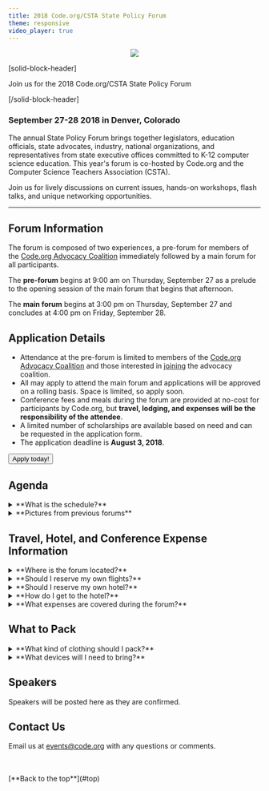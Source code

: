 ```yaml
---
title: 2018 Code.org/CSTA State Policy Forum
theme: responsive
video_player: true
---
```

<a id="top"></a>

<p align="center"><img src="/images/forum-banner1.png"></p> 

[solid-block-header]

Join us for the 2018 Code.org/CSTA State Policy Forum

[/solid-block-header]

### September 27-28 2018 in Denver, Colorado

The annual State Policy Forum brings together legislators, education officials, state advocates, industry, national organizations, and representatives from state executive offices committed to K-12 computer science education. This year's forum is co-hosted by Code.org and the Computer Science Teachers Association (CSTA).  

Join us for lively discussions on current issues, hands-on workshops, flash talks, and unique networking opportunities.

<hr/>

## Forum Information

The forum is composed of two experiences, a pre-forum for members of the [Code.org Advocacy Coalition](https://advocacy.code.org) immediately followed by a main forum for all participants.

The **pre-forum** begins at 9:00 am on Thursday, September 27 as a prelude to the opening session of the main forum that begins that afternoon. 
 
The **main forum** begins at 3:00 pm on Thursday, September 27 and concludes at 4:00 pm on Friday, September 28. 

## Application Details

* Attendance at the pre-forum is limited to members of the [Code.org Advocacy Coalition](https://advocacy.code.org) and those interested in [joining](https://bit.ly/joinadvocacycoalition) the advocacy coalition. 
* All may apply to attend the main forum and applications will be approved on a rolling basis. Space is limited, so apply soon.
* Conference fees and meals during the forum are provided at no-cost for participants by Code.org, but **travel, lodging, and expenses will be the responsibility of the attendee**. 
* A limited number of scholarships are available based on need and can be requested in the application form.
* The application deadline is **August 3, 2018**.


<a href="https://goo.gl/forms/EFcuR6C9Tf6m26AM2" target="_blank"><button type="button">Apply today!</button></a>

## Agenda
<details>
  <summary>**What is the schedule?**</summary>
  <p>
  <br>
### Pre-Forum Workshop (Code.org Advocacy Coalition members)

The pre-forum begins at 9:00 am on Thursday, September 27 as a prelude to the opening session of the main forum that begins that afternoon. Sessions include: 
 
* The Advocacy Year in Review and Year Ahead
* State of Your State
* Workshops: Funding Advocacy, Grassroots, Communications, Legislation 101
* Networking 
* Team Planning Time

### Main Forum (All Participants) 
 
The main forum begins at 3:00 pm on Thursday, September 27 following the pre-forum for Advocacy Coalition members and concludes at 4:00 pm on Friday, September 28. Sessions include: 
 
* The State of K-12 CS
* Flash Talks: Data and Accountability, Reaching Rural areas, Certification, Managing Grant Programs, State and Local Boards, Legislative Successes/Failures
* Workshops: Standards, State Plan, Legislation, Microcredentials, Advocacy
* Birds of a Feather Discussions
* Team Planning Time

</p>
</details>

<details>
<summary>**Pictures from previous forums**</summary>
  <p>
  <br>
![Networking activity](https://staging-advocacy.code.org/images/networking.jpg)
Networking by learning about networking!

![2016 State Policy Forum](https://staging-advocacy.code.org/images/2016-state-policy-forum.jpg)
2016 State Policy Forum Attendees

![CS Leaders](https://staging-advocacy.code.org/images/cs-leads.jpg)
State CS Leaders meeting each other for the first time.
</p>
</details>


## Travel, Hotel, and Conference Expense Information

<details>
<summary>**Where is the forum located?**</summary>
  <p>
  <br>
All conference sessions will take place at:

<a href="http://www.jwmarriottdenver.com/", target=_"blank">JW Marriott Denver Cherry Creek</a>
<br> 150 Clayton Lane
<br> Denver, Colorado 80206
  
</p>
</details>

<details>
<summary>**Should I reserve my own flights?**</summary>
  <p>
  <br>
  Yes. All approved participants, unless receiving a scholarship, are responsible for booking their own flights and covering their own airfare. The Denver International Airport (airport code: DEN) is a large international airport that services non-stop flights from many cities around the nation. Forum sessions will begin on Thursday September 27 at 9:00 am for pre-forum attendees, while the main forum begins later at 3:00 pm. 

</p>
</details>

<details>
<summary>**Should I reserve my own hotel?**</summary>
  <p>
  <br>
  There are two options for reserving accommodations.
  <ul>
    <li>Code.org and the Sheraton Dallas Hotel are pleased to offer a discounted rate of USD $225 (including taxes and fees) per night for rooms at the JW Marriott Cherry Creek. If you would like to take advantage of the discounted rate, Code.org will make the reservation on your behalf, and you can pay the hotel by credit card at the end of your stay.</li>
    <li> If you prefer to find accommodations at a different hotel, you will be responsible for making your own arrangements.</li> 
  </ul>
  <p>
  You can indicate your accommodation preferences on the <a href="https://goo.gl/forms/EFcuR6C9Tf6m26AM2" target=_"blank">application form</a>.

</p>
</details>

<details>
<summary>**How do I get to the hotel?**</summary>
  <p>
  <br>
Come back here for info on public transportation and/or hotel shuttle. 
</p> 
</details>

<details>
<summary>**What expenses are covered during the forum?**</summary>
  <p>
  <br>
Code.org is happy to cover the costs of the following: 

* Registration fee for all participants accepted to the forum
* Meals during the forum

**Travel, lodging, and expenses will be the responsibility of the attendee.** A limited number of scholarships are available based on need and can be requested in the application form.

</p>
</details>

## What to Pack
<details>
  <summary>**What kind of clothing should I pack?**</summary>
  <p>
  <br>
We encourage business casual attire during the forum. All our conference sessions are indoors, and air conditioning is usually cool in hotels. We recommend that you bring layers if you get cold easily in air conditioned rooms. You can expect outside temperatures to be warm during the day. If you plan to venture outdoors during your free time, be sure to check the local forecast and plan accordingly!
</p>
</details>

<details>
<summary>**What devices will I need to bring?**</summary>
  <p>
  <br>
**Don't forget to bring your own laptop/tablet, as we will be accessing online resources.**

Please note that Code.org will not have extra devices on hand for participants to borrow.

</p>
</details>





<a id="who"></a>
## Speakers

Speakers will be posted here as they are confirmed.


## Contact Us
Email us at [events@code.org](mailto:events@code.org) with any questions or comments. 

<br>
<br>
[**Back to the top**](#top)
<br/>

  
